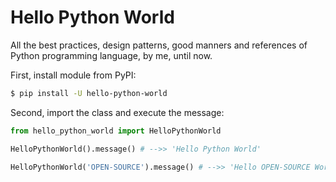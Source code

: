 # Hello Python World

All the best practices, design patterns, good manners and references of Python programming language, by me, until now.


First, install module from PyPI:

```bash
$ pip install -U hello-python-world
```


Second, import the class and execute the message:

```python
from hello_python_world import HelloPythonWorld

HelloPythonWorld().message() # -->> 'Hello Python World'

HelloPythonWorld('OPEN-SOURCE').message() # -->> 'Hello OPEN-SOURCE World'
```
